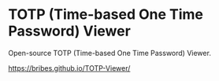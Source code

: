 # TOTP (Time-based One Time Password) Viewer

Open-source TOTP (Time-based One Time Password) Viewer.

https://bribes.github.io/TOTP-Viewer/